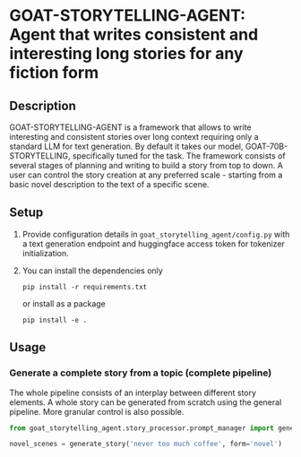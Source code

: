 # GOAT-STORYTELLING-AGENT: Agent that writes consistent and interesting long stories for any fiction form
## Description
GOAT-STORYTELLING-AGENT is a framework that allows to write interesting and consistent stories over long context requiring only a standard LLM for text generation. By default it takes our model, GOAT-70B-STORYTELLING, specifically tuned for the task.
The framework consists of several stages of planning and writing to build a story from top to down. A user can control the story creation at any preferred scale - starting from a basic novel description to the text of a specific scene.

## Setup
1. Provide configuration details in `goat_storytelling_agent/config.py` with a text generation endpoint and huggingface access token for tokenizer initialization.

2. You can install the dependencies only

    ```pip install -r requirements.txt```

    or install as a package

    ```pip install -e .```

## Usage
### Generate a complete story from a topic (complete pipeline)
The whole pipeline consists of an interplay between different story elements. A whole story can be generated from scratch using the general pipeline. More granular control is also possible.

```python
from goat_storytelling_agent.story_processor.prompt_manager import generate_story

novel_scenes = generate_story('never too much coffee', form='novel')
```
